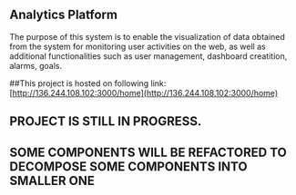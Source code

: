 ## Analytics Platform

The purpose of this system is to enable the visualization of data obtained from the system for monitoring user activities on the web, as well as additional functionalities such as user management, dashboard creatition, alarms, goals.

##This project is hosted on following link: [http://136.244.108.102:3000/home](http://136.244.108.102:3000/home)

## PROJECT IS STILL IN PROGRESS.
## SOME COMPONENTS WILL BE REFACTORED TO DECOMPOSE SOME COMPONENTS INTO SMALLER ONE
